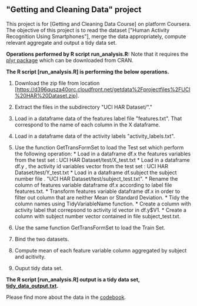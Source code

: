 ## "Getting and Cleaning Data" project

This project is for [Getting and Cleaning Data Course] on platform Coursera. The objective of this project is to read the dataset  ["Human Activity Recognition Using Smartphones"], merge the data appropriately, compute relevant aggregate and output a tidy data set.

**Operations performed by R script run_analysis.R:**
Note that it requires the [plyr package](https://cran.r-project.org/web/packages/plyr/index.html) which can be downloaded from CRAN.

**The R script [run_analysis.R] is performing the below operations.** 

1. Download the zip file from location [https://d396qusza40orc.cloudfront.net/getdata%2Fprojectfiles%2FUCI%20HAR%20Dataset.zip].
2. Extract the files in the subdirectory "UCI HAR Dataset/"."

3. Load in a dataframe data of the features label file "features.txt". That correspond to the name of each column in the X dataframe.

4. Load in a dataframe data of the activity labels "activity_labels.txt".  

3. Use the function GetTransFormSet to load the Test set which perform the following operation:
        * Load in a dataframe df.x the features variables from the test set : UCI HAR Dataset/test/X_test.txt
        * Load in a dataframe df.y , the activity id variables vector from the test set : UCI HAR Dataset/test/Y_test.txt
        * Load in a dataframe df.subject the subject number file . "UCI HAR Dataset/test/subject_test.txt".
        * Rename the column of features variable dataframe df.x according to label file features.txt.
        * Transform features variable dataframe df.x in order to filter out column that are neither Mean or Standard Deviation.
        * Tidy the column names using TidyVariableName function.
        * Create a column with activity label that correpsond to activity id vector in df.y$V1.
        * Create a column with subject number vector contained in file subject_test.txt.
        
4. Use the same function GetTransFormSet to load the Train Set.

5. Bind the two datasets.

6. Compute mean of each feature variable column aggregated by subject and acitivity.

7. Ouput tidy data set.
                             

**The R script [run_analysis.R] output is a tidy data set, [tidy_data_output.txt](tidy_data_output.txt).**

Please find more about the data  in the [codebook](CodeBook.md).

